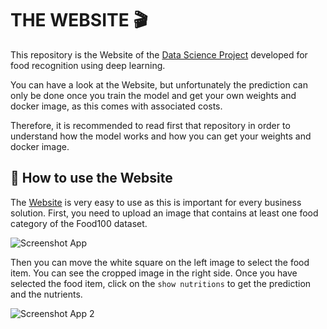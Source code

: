 # **THE WEBSITE** :clapper:

This repository is the Website of the [Data Science Project](https://github.com/benitomartin/foodscore-code) developed for food recognition using deep learning.  

You can have a look at the Website, but unfortunately the prediction can only be done once you train the model and get your own weights and docker image, as this comes with associated costs.

Therefore, it is recommended to read first that repository in order to understand how the model works and how you can get your weights and docker image.

## :thinking: **How to use the Website** 

The [Website](https://foodscore.streamlit.app/) is very easy to use as this is important for every business solution. First, you need to upload an image that contains at least one food category of the Food100 dataset.

![Screenshot App](https://user-images.githubusercontent.com/116911431/229893707-e95bf9ff-0d50-4d12-a6b9-cdb88ffc54e6.png)

Then you can move the white square on the left image to select the food item. You can see the cropped image in the right side. 
Once you have selected the food item, click on the `show nutritions` to get the prediction and the nutrients.

![Screenshot App 2](https://user-images.githubusercontent.com/116911431/229899467-5276d023-2412-4d44-bfaa-547f5676c95d.png)


